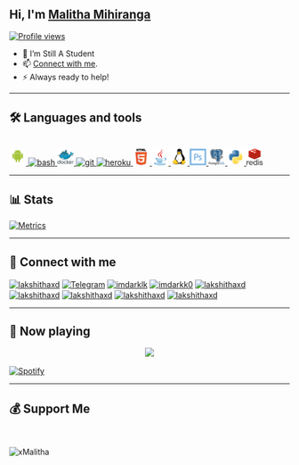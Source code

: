 ## Hi, I'm [Malitha Mihiranga](http://xmalitha.epizy.com/) 
[![Profile views](https://komarev.com/ghpvc/?username=xMalitha&label=Profile%20views)](https://github.com/xMalitha)
- 💫 I’m Still A Student
- 📫 [Connect with me](#-connect-with-me).
- ⚡ Always ready to help!
---

## 🛠️ Languages and tools
</br>
<a href="https://developer.android.com" class="padded" target="_blank"> <img src="https://raw.githubusercontent.com/devicons/devicon/master/icons/android/android-original-wordmark.svg" alt="android" width="30" height="30"/> </a> 
<a href="https://www.gnu.org/software/bash/" class="padded" target="_blank"> <img src="https://www.vectorlogo.zone/logos/gnu_bash/gnu_bash-icon.svg" alt="bash" width="30" height="30"/> </a> 
<a href="https://www.docker.com/" class="padded" target="_blank"> <img src="https://raw.githubusercontent.com/devicons/devicon/master/icons/docker/docker-original-wordmark.svg" alt="docker" width="30" height="30"/> </a> 
<a href="https://git-scm.com/" class="padded" target="_blank"> <img src="https://www.vectorlogo.zone/logos/git-scm/git-scm-icon.svg" alt="git" width="30" height="30"/> </a> 
<a href="https://heroku.com" class="padded" target="_blank"> <img src="https://www.vectorlogo.zone/logos/heroku/heroku-icon.svg" alt="heroku" width="30" height="30"/> </a> 
<a href="https://www.w3.org/html/" class="padded" target="_blank"> <img src="https://raw.githubusercontent.com/devicons/devicon/master/icons/html5/html5-original-wordmark.svg" alt="html5" width="30" height="30"/> </a> 
<a href="https://www.java.com" class="padded" target="_blank"> <img src="https://raw.githubusercontent.com/devicons/devicon/master/icons/java/java-original.svg" alt="java" width="30" height="30"/> </a> 
<a href="https://www.linux.org/" class="padded" target="_blank"> <img src="https://raw.githubusercontent.com/devicons/devicon/master/icons/linux/linux-original.svg" alt="linux" width="30" height="30"/> </a> 
<a href="https://www.photoshop.com/en" class="padded" target="_blank"> <img src="https://raw.githubusercontent.com/devicons/devicon/master/icons/photoshop/photoshop-line.svg" alt="photoshop" width="30" height="30"/> </a> 
<a href="https://www.postgresql.org" class="padded" target="_blank"> <img src="https://raw.githubusercontent.com/devicons/devicon/master/icons/postgresql/postgresql-original-wordmark.svg" alt="postgresql" width="30" height="30"/> </a> 
<a href="https://www.python.org" class="padded" target="_blank"> <img src="https://raw.githubusercontent.com/devicons/devicon/master/icons/python/python-original.svg" alt="python" width="30" height="30"/> </a> 
<a href="https://redis.io" class="padded" target="_blank"> <img src="https://raw.githubusercontent.com/devicons/devicon/master/icons/redis/redis-original-wordmark.svg" alt="redis" width="30" height="30"/> </a>

---

## 📊 Stats

[![Metrics](https://metrics.lecoq.io/xMalitha?template=classic&base.header=0&base.metadata=0&isocalendar=1&languages=1&people=1&isocalendar.duration=half-year&languages.limit=8&languages.sections=most-used&languages.colors=github&languages.threshold=0%25&languages.indepth=false&languages.recent.load=300&languages.recent.days=14&people.limit=24&people.size=28&people.types=followers%2C%20following&people.identicons=false&people.shuffle=false&config.timezone=Asia%2FCalcutta)](https://t.me/xMalitha)


---


## 🔗 Connect with me

<a href="http://xmalitha.epizy.com/" target="blank"><img align="center" src="https://cdn-icons-png.flaticon.com/512/975/975645.png" alt="lakshithaxd" height="40" width="40" /></a>
<a href="https://t.me/Malitha_Mihiranga" target="_blank"><img align="center" src="https://img.icons8.com/color/2x/telegram-app--v1.png" alt="Telegram" height="40" width="40" /></a>
<a href="https://dev.to/malithamihiranga" target="blank"><img align="center" src="https://raw.githubusercontent.com/rahuldkjain/github-profile-readme-generator/master/src/images/icons/Social/devto.svg" alt="imdarklk" height="30" width="40" /></a>
<a href="https://twitter.com/malithamihirang" target="blank"><img align="center" src="https://raw.githubusercontent.com/rahuldkjain/github-profile-readme-generator/master/src/images/icons/Social/twitter.svg" alt="imdarkk0" height="30" width="40" /></a>
<a href="https://www.instagram.com/malitha__mihiranga/" target="blank"><img align="center" src="https://raw.githubusercontent.com/rahuldkjain/github-profile-readme-generator/master/src/images/icons/Social/instagram.svg" alt="lakshithaxd" height="30" width="40" /></a>
<a href="https://www.youtube.com/channel/UCvaT8h6YRJYb-WTZ1W2SOig" target="blank"><img align="center" src="https://img.icons8.com/color/344/youtube-play.png" alt="lakshithaxd" height="40" width="40" /></a>
<a href="https://open.spotify.com/user/31xby6cnmtulxlrx5745radnrv24" target="blank"><img align="center" src="https://upload.wikimedia.org/wikipedia/commons/thumb/8/84/Spotify_icon.svg/1982px-Spotify_icon.svg.png" alt="lakshithaxd" height="35" width="35" /></a>
<a href="https://ko-fi.com/malithamihiranga" target="blank"><img align="center" src="https://storage.ko-fi.com/cdn/cup-border.png" alt="lakshithaxd" height="25" width="40" /></a>
<a href="https://gitlab.com/xMalitha" target="blank"><img align="center" src="https://img.icons8.com/color/2x/gitlab.png" alt="lakshithaxd" height="35" width="35" /></a>
</p>



---





## 🎵 Now playing

<center><img src= "https://raw.githubusercontent.com/Gishankrishka2/Gishankrishka2/main/Gifs/5eeea355389655.59822ff824b72.gif" width="175"></center>

 [![Spotify](https://itstommi.vercel.app/api?rainbow=true)](https://open.spotify.com/user/31xby6cnmtulxlrx5745radnrv24)

---
## 💰 Support Me
<br>

<a href="https://ko-fi.com/malithamihiranga" class="padded"><img height="30" style="border:0px;height:30px;" align="left" alt="xMalitha" src="https://teacherjulieta.files.wordpress.com/2020/10/buymeacoffee_red402x.png?w=1024" />

<!---
xMalitha/xMalitha is a ✨ special ✨ repository because its `README.md` (this file) appears on your GitHub profile.
You can click the Preview link to take a look at your changes.
--->
